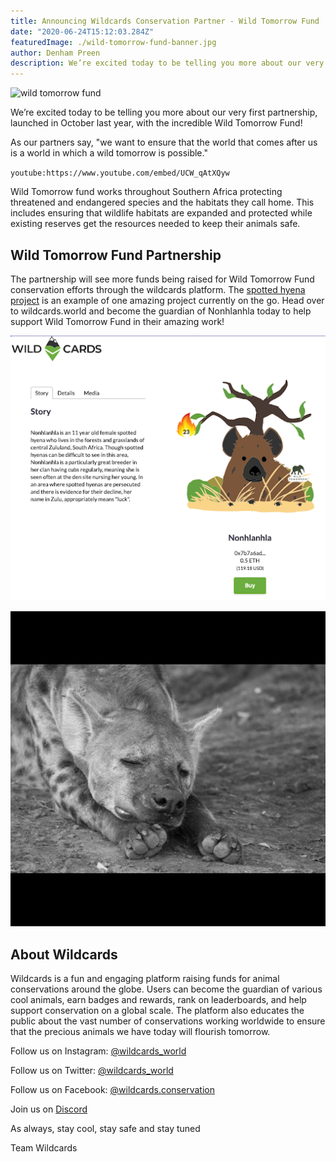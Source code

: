 ```yaml
---
title: Announcing Wildcards Conservation Partner - Wild Tomorrow Fund
date: "2020-06-24T15:12:03.284Z"
featuredImage: ./wild-tomorrow-fund-banner.jpg
author: Denham Preen
description: We’re excited today to be telling you more about our very first partnership, launched in October last year, with the incredible Wild Tomorrow Fund!
---
```


![wild tomorrow fund](https://dd2wadt5nc0o7.cloudfront.net/conservations/banners/wild-tomorrow-fund-banner.jpg "Wildcards x Wild Tomorrow Fund")

We’re excited today to be telling you more about our very first partnership, launched in October last year, with the incredible Wild Tomorrow Fund!

As our partners say, "we want to ensure that the world that comes after us is a world in which a wild tomorrow is possible."

`youtube:https://www.youtube.com/embed/UCW_qAtXQyw`

Wild Tomorrow fund works throughout Southern Africa protecting threatened and endangered species and the habitats they call home. This includes ensuring that wildlife habitats are expanded and protected while existing reserves get the resources needed to keep their animals safe.

## Wild Tomorrow Fund Partnership

The partnership will see more funds being raised for Wild Tomorrow Fund conservation efforts through the wildcards platform. The [spotted hyena project](https://www.wildtomorrowfund.org/blog/2018/7/31/launch-of-the-mun-ya-wana-conservancy-spotted-hyena-project) is an example of one amazing project currently on the go. Head over to wildcards.world and become the guardian of Nonhlanhla today to help support Wild Tomorrow Fund in their amazing work!

![nonhlanahla-screenshot](./nonhlanahla-screenshot.png "Nonhlanhla")

![nonhlanahla](./Nonhlanhla.jpg "Nonhlanhla")

## About Wildcards

Wildcards is a fun and engaging platform raising funds for animal conservations around the globe. Users can become the guardian of various cool animals, earn badges and rewards, rank on leaderboards, and help support conservation on a global scale. The platform also educates the public about the vast number of conservations working worldwide to ensure that the precious animals we have today will flourish tomorrow.

Follow us on Instagram: [@wildcards_world](https://www.instagram.com/wildcards_world)

Follow us on Twitter: [@wildcards_world](https://twitter.com/wildcards_world)

Follow us on Facebook: [@wildcards.conservation](https://www.facebook.com/wildcards.conservation)

Join us on [Discord](https://discord.gg/Wemmn63)

As always, stay cool, stay safe and stay tuned

Team Wildcards

